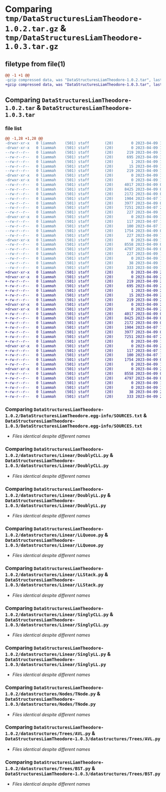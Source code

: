 # Comparing `tmp/DataStructuresLiamTheodore-1.0.2.tar.gz` & `tmp/DataStructuresLiamTheodore-1.0.3.tar.gz`

## filetype from file(1)

```diff
@@ -1 +1 @@
-gzip compressed data, was "DataStructuresLiamTheodore-1.0.2.tar", last modified: Sun Apr  9 19:55:47 2023, max compression
+gzip compressed data, was "DataStructuresLiamTheodore-1.0.3.tar", last modified: Sun Apr  9 20:00:17 2023, max compression
```

## Comparing `DataStructuresLiamTheodore-1.0.2.tar` & `DataStructuresLiamTheodore-1.0.3.tar`

### file list

```diff
@@ -1,28 +1,28 @@
-drwxr-xr-x   0 liammah    (501) staff       (20)        0 2023-04-09 19:55:47.520237 DataStructuresLiamTheodore-1.0.2/
-drwxr-xr-x   0 liammah    (501) staff       (20)        0 2023-04-09 19:55:47.513888 DataStructuresLiamTheodore-1.0.2/DataStructuresLiamTheodore.egg-info/
--rw-r--r--   0 liammah    (501) staff       (20)      219 2023-04-09 19:55:47.000000 DataStructuresLiamTheodore-1.0.2/DataStructuresLiamTheodore.egg-info/PKG-INFO
--rw-r--r--   0 liammah    (501) staff       (20)      695 2023-04-09 19:55:47.000000 DataStructuresLiamTheodore-1.0.2/DataStructuresLiamTheodore.egg-info/SOURCES.txt
--rw-r--r--   0 liammah    (501) staff       (20)        1 2023-04-09 19:55:47.000000 DataStructuresLiamTheodore-1.0.2/DataStructuresLiamTheodore.egg-info/dependency_links.txt
--rw-r--r--   0 liammah    (501) staff       (20)       15 2023-04-09 19:55:47.000000 DataStructuresLiamTheodore-1.0.2/DataStructuresLiamTheodore.egg-info/top_level.txt
--rw-r--r--   0 liammah    (501) staff       (20)      219 2023-04-09 19:55:47.520006 DataStructuresLiamTheodore-1.0.2/PKG-INFO
-drwxr-xr-x   0 liammah    (501) staff       (20)        0 2023-04-09 19:55:47.514091 DataStructuresLiamTheodore-1.0.2/datastructures/
-drwxr-xr-x   0 liammah    (501) staff       (20)        0 2023-04-09 19:55:47.516930 DataStructuresLiamTheodore-1.0.2/datastructures/Linear/
--rw-r--r--   0 liammah    (501) staff       (20)     4017 2023-04-09 02:22:21.000000 DataStructuresLiamTheodore-1.0.2/datastructures/Linear/DoublyCLL.py
--rw-r--r--   0 liammah    (501) staff       (20)     8425 2023-04-09 01:57:51.000000 DataStructuresLiamTheodore-1.0.2/datastructures/Linear/DoublyLL.py
--rw-r--r--   0 liammah    (501) staff       (20)     2172 2023-04-09 03:32:44.000000 DataStructuresLiamTheodore-1.0.2/datastructures/Linear/LLQueue.py
--rw-r--r--   0 liammah    (501) staff       (20)     1904 2023-04-07 16:54:07.000000 DataStructuresLiamTheodore-1.0.2/datastructures/Linear/LLStack.py
--rw-r--r--   0 liammah    (501) staff       (20)     3977 2023-04-09 03:41:36.000000 DataStructuresLiamTheodore-1.0.2/datastructures/Linear/SinglyCLL.py
--rw-r--r--   0 liammah    (501) staff       (20)     7251 2023-04-07 23:11:54.000000 DataStructuresLiamTheodore-1.0.2/datastructures/Linear/SinglyLL.py
--rw-r--r--   0 liammah    (501) staff       (20)      227 2023-04-09 19:27:46.000000 DataStructuresLiamTheodore-1.0.2/datastructures/Linear/__init__.py
-drwxr-xr-x   0 liammah    (501) staff       (20)        0 2023-04-09 19:55:47.518432 DataStructuresLiamTheodore-1.0.2/datastructures/Nodes/
--rw-r--r--   0 liammah    (501) staff       (20)      117 2023-04-07 16:52:52.000000 DataStructuresLiamTheodore-1.0.2/datastructures/Nodes/DoublyNode.py
--rw-r--r--   0 liammah    (501) staff       (20)      100 2023-04-07 16:52:52.000000 DataStructuresLiamTheodore-1.0.2/datastructures/Nodes/SinglyNode.py
--rw-r--r--   0 liammah    (501) staff       (20)     1754 2023-04-09 06:13:40.000000 DataStructuresLiamTheodore-1.0.2/datastructures/Nodes/TNode.py
--rw-r--r--   0 liammah    (501) staff       (20)      227 2023-04-09 19:27:42.000000 DataStructuresLiamTheodore-1.0.2/datastructures/Nodes/__init__.py
-drwxr-xr-x   0 liammah    (501) staff       (20)        0 2023-04-09 19:55:47.519545 DataStructuresLiamTheodore-1.0.2/datastructures/Trees/
--rw-r--r--   0 liammah    (501) staff       (20)     8558 2023-04-09 06:13:40.000000 DataStructuresLiamTheodore-1.0.2/datastructures/Trees/AVL.py
--rw-r--r--   0 liammah    (501) staff       (20)     4797 2023-04-09 06:13:40.000000 DataStructuresLiamTheodore-1.0.2/datastructures/Trees/BST.py
--rw-r--r--   0 liammah    (501) staff       (20)      227 2023-04-09 19:27:51.000000 DataStructuresLiamTheodore-1.0.2/datastructures/Trees/__init__.py
--rw-r--r--   0 liammah    (501) staff       (20)        0 2023-04-09 19:39:37.000000 DataStructuresLiamTheodore-1.0.2/datastructures/__init__.py
--rw-r--r--   0 liammah    (501) staff       (20)       38 2023-04-09 19:55:47.520315 DataStructuresLiamTheodore-1.0.2/setup.cfg
--rw-r--r--   0 liammah    (501) staff       (20)      333 2023-04-09 19:55:43.000000 DataStructuresLiamTheodore-1.0.2/setup.py
+drwxr-xr-x   0 liammah    (501) staff       (20)        0 2023-04-09 20:00:17.529102 DataStructuresLiamTheodore-1.0.3/
+drwxr-xr-x   0 liammah    (501) staff       (20)        0 2023-04-09 20:00:17.523437 DataStructuresLiamTheodore-1.0.3/DataStructuresLiamTheodore.egg-info/
+-rw-r--r--   0 liammah    (501) staff       (20)      219 2023-04-09 20:00:17.000000 DataStructuresLiamTheodore-1.0.3/DataStructuresLiamTheodore.egg-info/PKG-INFO
+-rw-r--r--   0 liammah    (501) staff       (20)      695 2023-04-09 20:00:17.000000 DataStructuresLiamTheodore-1.0.3/DataStructuresLiamTheodore.egg-info/SOURCES.txt
+-rw-r--r--   0 liammah    (501) staff       (20)        1 2023-04-09 20:00:17.000000 DataStructuresLiamTheodore-1.0.3/DataStructuresLiamTheodore.egg-info/dependency_links.txt
+-rw-r--r--   0 liammah    (501) staff       (20)       15 2023-04-09 20:00:17.000000 DataStructuresLiamTheodore-1.0.3/DataStructuresLiamTheodore.egg-info/top_level.txt
+-rw-r--r--   0 liammah    (501) staff       (20)      219 2023-04-09 20:00:17.528876 DataStructuresLiamTheodore-1.0.3/PKG-INFO
+drwxr-xr-x   0 liammah    (501) staff       (20)        0 2023-04-09 20:00:17.523695 DataStructuresLiamTheodore-1.0.3/datastructures/
+drwxr-xr-x   0 liammah    (501) staff       (20)        0 2023-04-09 20:00:17.526359 DataStructuresLiamTheodore-1.0.3/datastructures/Linear/
+-rw-r--r--   0 liammah    (501) staff       (20)     4017 2023-04-09 02:22:21.000000 DataStructuresLiamTheodore-1.0.3/datastructures/Linear/DoublyCLL.py
+-rw-r--r--   0 liammah    (501) staff       (20)     8425 2023-04-09 01:57:51.000000 DataStructuresLiamTheodore-1.0.3/datastructures/Linear/DoublyLL.py
+-rw-r--r--   0 liammah    (501) staff       (20)     2172 2023-04-09 03:32:44.000000 DataStructuresLiamTheodore-1.0.3/datastructures/Linear/LLQueue.py
+-rw-r--r--   0 liammah    (501) staff       (20)     1904 2023-04-07 16:54:07.000000 DataStructuresLiamTheodore-1.0.3/datastructures/Linear/LLStack.py
+-rw-r--r--   0 liammah    (501) staff       (20)     3977 2023-04-09 03:41:36.000000 DataStructuresLiamTheodore-1.0.3/datastructures/Linear/SinglyCLL.py
+-rw-r--r--   0 liammah    (501) staff       (20)     7251 2023-04-07 23:11:54.000000 DataStructuresLiamTheodore-1.0.3/datastructures/Linear/SinglyLL.py
+-rw-r--r--   0 liammah    (501) staff       (20)        0 2023-04-09 19:59:08.000000 DataStructuresLiamTheodore-1.0.3/datastructures/Linear/__init__.py
+drwxr-xr-x   0 liammah    (501) staff       (20)        0 2023-04-09 20:00:17.527712 DataStructuresLiamTheodore-1.0.3/datastructures/Nodes/
+-rw-r--r--   0 liammah    (501) staff       (20)      117 2023-04-07 16:52:52.000000 DataStructuresLiamTheodore-1.0.3/datastructures/Nodes/DoublyNode.py
+-rw-r--r--   0 liammah    (501) staff       (20)      100 2023-04-07 16:52:52.000000 DataStructuresLiamTheodore-1.0.3/datastructures/Nodes/SinglyNode.py
+-rw-r--r--   0 liammah    (501) staff       (20)     1754 2023-04-09 06:13:40.000000 DataStructuresLiamTheodore-1.0.3/datastructures/Nodes/TNode.py
+-rw-r--r--   0 liammah    (501) staff       (20)        0 2023-04-09 19:58:49.000000 DataStructuresLiamTheodore-1.0.3/datastructures/Nodes/__init__.py
+drwxr-xr-x   0 liammah    (501) staff       (20)        0 2023-04-09 20:00:17.528574 DataStructuresLiamTheodore-1.0.3/datastructures/Trees/
+-rw-r--r--   0 liammah    (501) staff       (20)     8558 2023-04-09 06:13:40.000000 DataStructuresLiamTheodore-1.0.3/datastructures/Trees/AVL.py
+-rw-r--r--   0 liammah    (501) staff       (20)     4797 2023-04-09 06:13:40.000000 DataStructuresLiamTheodore-1.0.3/datastructures/Trees/BST.py
+-rw-r--r--   0 liammah    (501) staff       (20)        0 2023-04-09 19:59:44.000000 DataStructuresLiamTheodore-1.0.3/datastructures/Trees/__init__.py
+-rw-r--r--   0 liammah    (501) staff       (20)        0 2023-04-09 19:39:37.000000 DataStructuresLiamTheodore-1.0.3/datastructures/__init__.py
+-rw-r--r--   0 liammah    (501) staff       (20)       38 2023-04-09 20:00:17.529183 DataStructuresLiamTheodore-1.0.3/setup.cfg
+-rw-r--r--   0 liammah    (501) staff       (20)      333 2023-04-09 20:00:07.000000 DataStructuresLiamTheodore-1.0.3/setup.py
```

### Comparing `DataStructuresLiamTheodore-1.0.2/DataStructuresLiamTheodore.egg-info/SOURCES.txt` & `DataStructuresLiamTheodore-1.0.3/DataStructuresLiamTheodore.egg-info/SOURCES.txt`

 * *Files identical despite different names*

### Comparing `DataStructuresLiamTheodore-1.0.2/datastructures/Linear/DoublyCLL.py` & `DataStructuresLiamTheodore-1.0.3/datastructures/Linear/DoublyCLL.py`

 * *Files identical despite different names*

### Comparing `DataStructuresLiamTheodore-1.0.2/datastructures/Linear/DoublyLL.py` & `DataStructuresLiamTheodore-1.0.3/datastructures/Linear/DoublyLL.py`

 * *Files identical despite different names*

### Comparing `DataStructuresLiamTheodore-1.0.2/datastructures/Linear/LLQueue.py` & `DataStructuresLiamTheodore-1.0.3/datastructures/Linear/LLQueue.py`

 * *Files identical despite different names*

### Comparing `DataStructuresLiamTheodore-1.0.2/datastructures/Linear/LLStack.py` & `DataStructuresLiamTheodore-1.0.3/datastructures/Linear/LLStack.py`

 * *Files identical despite different names*

### Comparing `DataStructuresLiamTheodore-1.0.2/datastructures/Linear/SinglyCLL.py` & `DataStructuresLiamTheodore-1.0.3/datastructures/Linear/SinglyCLL.py`

 * *Files identical despite different names*

### Comparing `DataStructuresLiamTheodore-1.0.2/datastructures/Linear/SinglyLL.py` & `DataStructuresLiamTheodore-1.0.3/datastructures/Linear/SinglyLL.py`

 * *Files identical despite different names*

### Comparing `DataStructuresLiamTheodore-1.0.2/datastructures/Nodes/TNode.py` & `DataStructuresLiamTheodore-1.0.3/datastructures/Nodes/TNode.py`

 * *Files identical despite different names*

### Comparing `DataStructuresLiamTheodore-1.0.2/datastructures/Trees/AVL.py` & `DataStructuresLiamTheodore-1.0.3/datastructures/Trees/AVL.py`

 * *Files identical despite different names*

### Comparing `DataStructuresLiamTheodore-1.0.2/datastructures/Trees/BST.py` & `DataStructuresLiamTheodore-1.0.3/datastructures/Trees/BST.py`

 * *Files identical despite different names*

